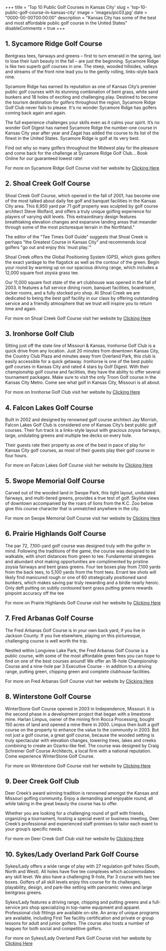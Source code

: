 +++
title = 'Top 10 Public Golf Courses in Kansas City'
slug = 'top-10-public-golf-course-in-kansas-city'
image = 'images/pic03.jpg'
date = "0000-00-00T00:00:00"
description = "Kansas City has some of the best and most affordable public golf course in the United States"
disableComments = true
+++



## 1. Sycamore Ridge Golf Course

Bentgrass tees, fairways and greens – first to turn emerald in the spring, last to lose their lush beauty in the fall – are just the beginning. Sycamore Ridge is like two superb golf courses in one. The steep, wooded hillsides, valleys and streams of the front nine lead you to the gently rolling, links-style back nine.

Sycamore Ridge has earned its reputation as one of Kansas City’s premier public golf courses with its stunning combination of bent grass, white sand bunkers and 18 holes of exciting and challenging play. Destined to become the tourism destination for golfers throughout the region, Sycamore Ridge Golf Club never fails to please. It's no wonder Sycamore Ridge has golfers coming back again and again.

The full experience challenges your skills even as it calms your spirit. It’s no wonder Golf Digest has named Sycamore Ridge the number-one course in Kansas City year after year and Zagat has added the course to its list of the finest in the United States. Sycamore Ridge is golf at its very best.

Find out why so many golfers throughout the Midwest play for the pleasure and come back for the challenge at Sycamore Ridge Golf Club... Book Online for our guaranteed lowest rate!

For more on Sycamore Ridge Golf Course visit her website by [Clicking Here](http://www.sycamoreridgegolf.com/)


## 2. Shoal Creek Golf Course

Shoal Creek Golf Course, which opened in the fall of 2001, has become one of the most talked about daily fee golf and banquet facilities in the Kansas City area. This 6,950 yard par 71 golf property was sculpted by golf course architect Steve Wolfard, and offers a truly unique golfing experience for players of varying skill levels. This extraordinary design features breathtaking elevation changes and expansive landing areas that meander through some of the most picturesque terrain in the Northland."

The editor of the "Tee Times Golf Guide" suggests that Shoal Creek is perhaps "the Greatest Course in Kansas City" and recommends local golfers "go out and enjoy this 'must play.'"

Shoal Creek offers the Global Positioning System (GPS), which gives golfers the exact yardage to the flagstick as well as the contour of the green. Begin your round by warming up on our spacious driving range, which includes a 12,000 square foot zoysia grass tee.

Our 11,000 square foot state of the art clubhouse was opened in the fall of 2003. It features a full service dining room, banquet facilities, boardroom, locker rooms, and a fully stocked pro shop. At Shoal Creek we are dedicated to being the best golf facility in our class by offering outstanding service and a friendly atmosphere that we trust will inspire you to return time and again.

For more on Shoal Creek Golf Course visit her website by [Clicking Here](https://www.shoalcreekgolf.com/)


## 3. Ironhorse Golf Club

Sitting just off the state line of Missouri & Kansas, Ironhorse Golf Club is a quick drive from any location. Just 20 minutes from downtown Kansas City, the Country Club Plaza and minutes away from Overland Park, this club is easily accessible for a quick getaway. Ironhorse is one of the best public golf courses in Kansas City and rated 4 stars by Golf Digest. With their championship golf course and facilities, they have the ability to offer several tournament packages. Make sure to visit the only Troon Golf course in the Kansas City Metro. Come see what golf in Kansas City, Missouri is all about.

For more on Ironhorse Golf Club visit her website by [Clicking Here](https://www.ironhorsegolf.com/)


## 4. Falcon Lakes Golf Course

Built in 2002 and designed by renowned golf course architect Jay Morrish, Falcon Lakes Golf Club is considered one of Kansas City’s best public golf courses. Their fun track is a links-style layout with gracious zoysia fairways, large, undulating greens and multiple tee decks on every hole.

Their guests rate their property as one of the best in pace of play for Kansas City golf courses, as most of their guests play their golf course in four hours.

For more on Falcon Lakes Golf Course visit her website by [Clicking Here](https://falconlakesgolf.com/)


## 5. Swope Memorial Golf Course

Carved out of the wooded land in Swope Park, this tight layout, undulated fairways, and multi-tiered greens, provides a true test of golf. Skyline views of downtown accompanied by the roars of lions from the K.C. Zoo below give this course character that is unmatched anywhere in the city.

For more on Swope Memorial Golf Course visit her website by [Clicking Here](https://www.swopememorialgolfcourse.com/)


## 6. Prairie Highlands Golf Course

The par 72, 7,100-yard golf course was designed truly with the golfer in mind. Following the traditions of the game, the course was designed to be walkable, with short distances from green to tee. Fundamental strategies and abundant shot making opportunities are complimented by pristine zoysia fairways and bent grass greens. Four tee boxes play from 7,100 yards from the back tees, to 5,100 yards from the front tees. Errant tee shots will likely find manicured rough or one of 60 strategically positioned sand bunkers, which makes saving par truly rewarding and a birdie nearly heroic. Only deft putting on subtly contoured bent grass putting greens rewards pinpoint accuracy off the tee

For more on Prairie Highlands Golf Course visit her website by [Clicking Here](https://prairiehighlands.com/)


## 7. Fred Arbanas Golf Course

The Fred Arbanas Golf Course is in your own back yard, if you live in Jackson County. If you live elsewhere, playing on this picturesque, challenging course is well worth the trip.

Nestled within Longview Lake Park, the Fred Arbanas Golf Course is a public course, with some of the most affordable green fees you can hope to find on one of the best courses around!  We offer an 18-hole Championship Course and a nine-hole par 3 Executive Course - in addition to a driving range, putting green, chipping green and complete clubhouse facilities.

For more on Fred Arbanas Golf Course visit her website by [Clicking Here](https://www.makeyourdayhere.com/173/Fred-Arbanas-Golf-Course)


## 8. Winterstone Golf Course

WinterStone Golf Course opened in 2003 in Independence, Missouri. It is the second phase in a development project that began with a limestone mine. Harlan Limpus, owner of the mining firm Rocca Processing, bought 150 acres of land and opened a mine there in 2000. Limpus then built a golf course on the property to enhance the value to the community in 2003. But not just a golf course, a great golf course, because the wooded setting is truly spectacular with elevation changes, towering trees, lakes and creeks combining to create an Ozarks-like feel. The course was designed by Craig Schreiner Golf Course Architects, a local firm with a national reputation. Come experience WinterStone Golf Course.

For more on Winterstone Golf Course visit her website by [Clicking Here](https://www.winterstonegolf.com/)


## 9. Deer Creek Golf Club

Deer Creek’s award winning tradition is renowned amongst the Kansas and Missouri golfing community. Enjoy a demanding and enjoyable round, all while taking in the great beauty the course has to offer.

Whether you are looking for a challenging round of golf with friends, organizing a tournament, hosting a special event or business meeting, Deer Creek’s professional and experienced staff promises to tailor each event to your group’s specific needs.

For more on Deer Creek Golf Club visit her website by [Clicking Here](https://golfatdeercreek.com/)


## 10. Sykes/Lady Overland Park Golf Course

Sykes/Lady offers a wide range of play with 27 regulation golf holes (South, North and West). All holes have five tee complexes which accommodates any skill level. We also have a challenging 9-hole, Par 3 course with two tee boxes. Golfers of all skill levels enjoy this course for its challenges, playability, design, and park-like setting with panoramic views and large bentgrass greens.

Sykes/Lady features a driving range, chipping and putting greens and a full-service pro shop specializing in top-name equipment and apparel. Professional club fittings are available on-site. An array of unique programs are available, including First Tee facility certification and private or group lessons for adult and junior golfers. The course also hosts a number of leagues for both social and competitive golfers.

For more on Sykes/Lady Overland Park Golf Course visit her website by [Clicking Here](https://www.golfop.com/golf-facilities/sykes-lady)

